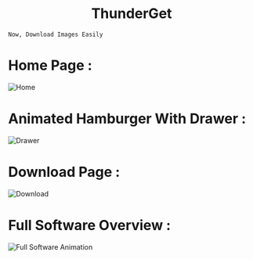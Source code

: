 # <center>ThunderGet</center>
`Now, Download Images Easily`   

# Home Page : 
![Home](https://github.com/anongrp/ThunderGet/blob/master/Screenshot/Untitled-1.png)    

# Animated Hamburger With Drawer : 
![Drawer](https://github.com/anongrp/ThunderGet/blob/master/Screenshot/Untitled-2.png)  

# Download Page : 
![Download](https://github.com/anongrp/ThunderGet/blob/master/Screenshot/Untitled-5.png)  



# Full Software Overview :  
![Full Software Animation](https://raw.githubusercontent.com/anongrp/ThunderGet/master/Screenshot/Untitled-4.gif)
